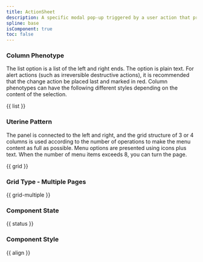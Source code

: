 ```yaml
---
title: ActionSheet
description: A specific modal pop-up triggered by a user action that presents a set of two or more options related to the current situation.
spline: base
isComponent: true
toc: false
---
```


### Column Phenotype

The list option is a list of the left and right ends.
The option is plain text.
For alert actions (such as irreversible destructive actions), it is recommended that the change action be placed last and marked in red.
Column phenotypes can have the following different styles depending on the content of the selection.

{{ list }}

### Uterine Pattern

The panel is connected to the left and right, and the grid structure of 3 or 4 columns is used according to the number of operations to make the menu content as full as possible.
Menu options are presented using icons plus text.
When the number of menu items exceeds 8, you can turn the page.

{{ grid }}

### Grid Type - Multiple Pages

{{ grid-multiple }}

### Component State

{{ status }}

### Component Style

{{ align }}
